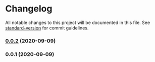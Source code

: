 # Changelog

All notable changes to this project will be documented in this file. See [standard-version](https://github.com/conventional-changelog/standard-version) for commit guidelines.

### [0.0.2](https://github.com/6fold/fast-postgres-date-parser/compare/v0.0.1...v0.0.2) (2020-09-09)

### 0.0.1 (2020-09-09)
